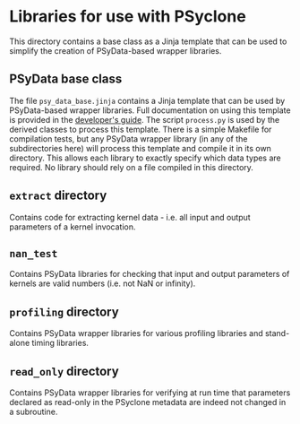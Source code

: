 # Libraries for use with PSyclone

This directory contains a base class as a Jinja template that can be used to simplify
the creation of PSyData-based wrapper libraries.

## PSyData base class

The file ``psy_data_base.jinja`` contains a Jinja template that can be used
by PSyData-based wrapper libraries. Full documentation on using this template
is provided in the
[developer's guide](https://psyclone-dev.readthedocs.io/en/latest/psy_data.html#jinja).
The script ``process.py`` is used by the derived classes to process this
template. There is a simple Makefile for compilation tests, but any PSyData
wrapper library (in any of the subdirectories here) will process this
template and compile it in its own directory. This allows each library
to exactly specify which data types are required. No library should
rely on a file compiled in this directory.


## `extract` directory

Contains code for extracting kernel data - i.e. all input and output parameters of
a kernel invocation.

## `nan_test`

Contains PSyData libraries for checking that input and output parameters of kernels
are valid numbers (i.e. not NaN or infinity).

## `profiling` directory

Contains PSyData wrapper libraries for various profiling libraries and stand-alone timing
libraries.

## `read_only` directory

Contains PSyData wrapper libraries for verifying at run time that parameters declared
as read-only in the PSyclone metadata are indeed not changed in a subroutine.

